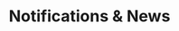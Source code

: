 ---
widget: portfolio
headless: true  # This file represents a page section.

# ... Put Your Section Options Here (title etc.) ...
title: Notifications & News
subtitle: ''

content:
  filters:
    folders:
      - notification
      - project
    kinds:
      - page
      - section
  sort_by: 'Date'
  sort_ascending: false
  filter_default: 0

design:
  columns: '2'
  view: community/custom
  #view: community/custom_card
  flip_alt_rows: false
---